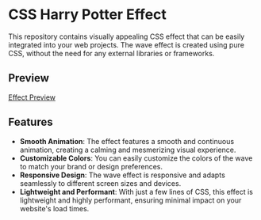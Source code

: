 # CSS Harry Potter Effect

This repository contains  visually appealing CSS  effect that can be easily integrated into your web projects. The wave effect is created using pure CSS, without the need for any external libraries or frameworks.

## Preview

[Effect Preview](https://gyanendu01.github.io/Harry-Potter-Animation/)

## Features

- **Smooth Animation**: The  effect features a smooth and continuous animation, creating a calming and mesmerizing visual experience.
- **Customizable Colors**: You can easily customize the colors of the wave to match your brand or design preferences.
- **Responsive Design**: The wave effect is responsive and adapts seamlessly to different screen sizes and devices.
- **Lightweight and Performant**: With just a few lines of CSS, this effect is lightweight and highly performant, ensuring minimal impact on your website's load times.
